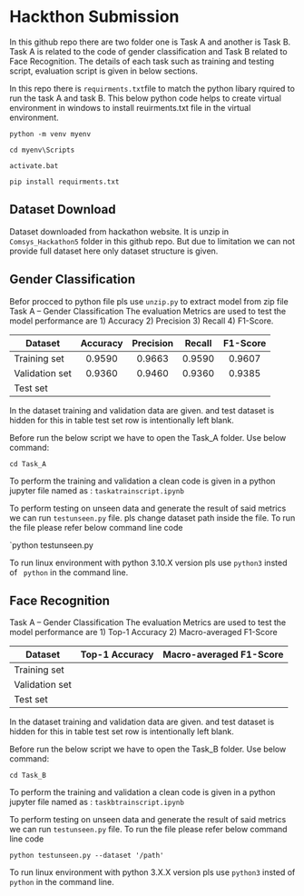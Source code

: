 Hackthon Submission
========================
In this github repo there are two folder one is Task A and another is Task B. Task A is related to the code of gender classification and Task B related to Face Recognition. The details of each task such as training and testing script, evaluation script is given in below sections. 

In this repo there is `requirments.txt`file to match the python libary rquired to run the task A and task B.
This below python code helps to create virtual environment in windows to install reuirments.txt file in the virtual environment.

`python -m venv myenv`

`cd myenv\Scripts`

`activate.bat`

`pip install requirments.txt`


## Dataset Download
Dataset downloaded from hackathon website. It is unzip in `Comsys_Hackathon5` folder in this github repo. But due to limitation we can not provide full dataset here only dataset structure is given.

## Gender Classification 
Befor procced to python file pls use `unzip.py` to extract model from zip file
Task A – Gender Classification 
The evaluation Metrics are used to test the model performance are 1) Accuracy 2) Precision 3) Recall 4) F1-Score.

|Dataset| Accuracy| Precision| Recall| F1-Score|
|--------------|:----:|:------:|:-----:|:------:|
|Training set| 0.9590|0.9663 |0.9590 |0.9607 |
|Validation set |0.9360 |0.9460 |0.9360  |0.9385|
|Test set | | | | |


In the dataset training and validation data are given. and test dataset is hidden for this in table test set row is intentionally left blank. 

Before run the below script we have to open the Task_A folder. Use below command:

`cd Task_A`


To perform the training and validation a clean code is given in a python jupyter file named as :
`taskatrainscript.ipynb`

To perform testing on unseen data and generate the result of said metrics we can run `testunseen.py` file. pls change dataset path inside the file. To run the file please refer below command line code

`python testunseen.py

To run linux environment with python 3.10.X version pls use `python3` insted of  ` python` in the command line.  
## Face Recognition

Task A – Gender Classification 
The evaluation Metrics are used to test the model performance are  1) Top-1 Accuracy 2) Macro-averaged F1-Score

|Dataset| Top-1 Accuracy| Macro-averaged F1-Score|
|--------------|:----:|:------:|
|Training set| | |
|Validation set | | |
|Test set | | |


In the dataset training and validation data are given. and test dataset is hidden for this in table test set row is intentionally left blank. 

Before run the below script we have to open the Task_B folder. Use below command:

`cd Task_B`

To perform the training and validation a clean code is given in a python jupyter file named as :
`taskbtrainscript.ipynb`

To perform testing on unseen data and generate the result of said metrics we can run `testunseen.py` file. To run the file please refer below command line code

`python testunseen.py --dataset '/path'`

To run linux environment with python 3.X.X version pls use `python3` insted of  ` python` in the command line.  

